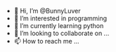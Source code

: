- 👋 Hi, I’m @BunnyLuver
- 👀 I’m interested in programming
- 🌱 I’m currently learning python 
- 💞️ I’m looking to collaborate on ...
- 📫 How to reach me ...


<!---
BunnyLuver/BunnyLuver is a ✨ special ✨ repository because its `README.md` (this file) appears on your GitHub profile.
You can click the Preview link to take a look at your changes.
--->
